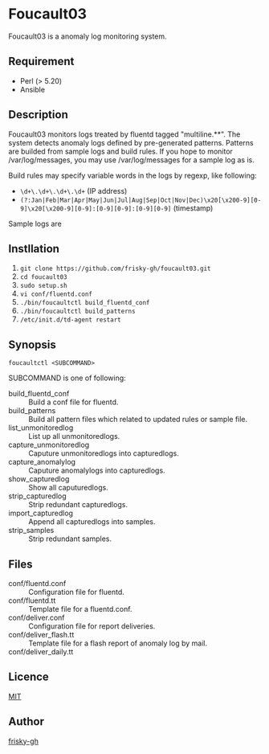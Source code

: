 Foucault03
====

Foucault03 is a anomaly log monitoring system.

## Requirement

* Perl (> 5.20)
* Ansible

## Description

Foucault03 monitors logs treated by fluentd tagged "multiline.**".
The system detects anomaly logs defined by pre-generated patterns.
Patterns are builded from sample logs and build rules.
If you hope to monitor /var/log/messages, you may use /var/log/messages
for a sample log as is.

Build rules may specify variable words in the logs by regexp, like following:
* `\d+\.\d+\.\d+\.\d+` (IP address)
* `(?:Jan|Feb|Mar|Apr|May|Jun|Jul|Aug|Sep|Oct|Nov|Dec)\x20[\x200-9][0-9]\x20[\x200-9][0-9]:[0-9][0-9]:[0-9][0-9]` (timestamp)

Sample logs are 

## Instllation

1. `git clone https://github.com/frisky-gh/foucault03.git`
2. `cd foucault03`
3. `sudo setup.sh`
4. `vi conf/fluentd.conf`
5. `./bin/foucaultctl build_fluentd_conf`
6. `./bin/foucaultctl build_patterns`
7. `/etc/init.d/td-agent restart`

## Synopsis

`foucaultctl <SUBCOMMAND>`

SUBCOMMAND is one of following:
<dl>
<dt> build_fluentd_conf
<dd>  Build a conf file for fluentd.
<dt> build_patterns
<dd>  Build all pattern files which related to updated rules or sample file.
<dt> list_unmonitoredlog
<dd>  List up all unmonitoredlogs.
<dt> capture_unmonitoredlog
<dd>  Caputure unmonitoredlogs into capturedlogs.
<dt> capture_anomalylog
<dd>  Caputure anomalylogs into capturedlogs.
<dt> show_capturedlog
<dd>  Show all caputuredlogs.
<dt> strip_capturedlog
<dd>  Strip redundant capturedlogs.
<dt> import_capturedlog
<dd>  Append all capturedlogs into samples. 
<dt> strip_samples
<dd>  Strip redundant samples.
</dl>

## Files

<dl>
<dt> conf/fluentd.conf
<dd>  Configuration file for fluentd.
<dt> conf/fluentd.tt
<dd>  Template file for a fluentd.conf.
<dt> conf/deliver.conf
<dd>  Configuration file for report deliveries.
<dt> conf/deliver_flash.tt
<dd>  Template file for a flash report of anomaly log by mail.
<dt> conf/deliver_daily.tt
<dd>  
</dl>

## Licence

[MIT](https://github.com/frisky-gh/panopticfilter/blob/master/LICENSE)

## Author

[frisky-gh](https://github.com/frisky-gh)

